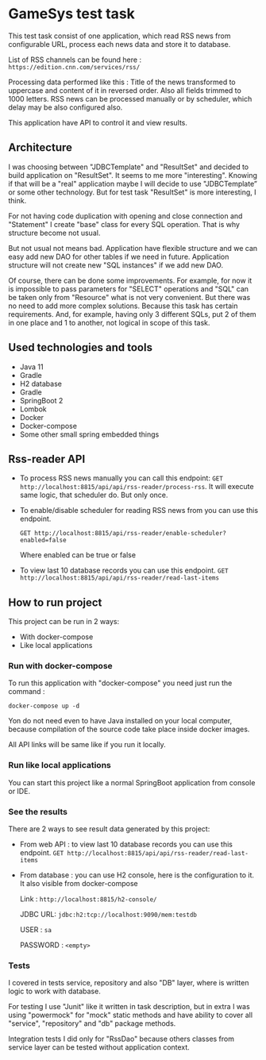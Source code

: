 # GameSys test task

This test task consist of one application, which read RSS news from configurable URL, process each news data and store it to database.

List of RSS channels can be found here :
`https://edition.cnn.com/services/rss/` 

Processing data performed like this :
Title of the news transformed to uppercase and content of it in reversed order.
Also all fields trimmed to 1000 letters.
RSS news can be processed manually or by scheduler, which delay may be also configured also.

This application have API to control it and view results.

## Architecture 

I was choosing between "JDBCTemplate" and "ResultSet" and decided to build application on "ResultSet". It seems to me more "interesting".
Knowing if that will be a "real" application maybe I will decide to use "JDBCTemplate” or some other technology. But for test task "ResultSet" is more interesting, I think.

For not having code duplication with opening and close connection and  "Statement" I create "base" class for every SQL operation. That is why structure become not usual. 

But not usual not means bad. Application have flexible structure and we can easy add new DAO for other tables if we need in future. Application structure will not create new "SQL instances" if we add new DAO.

Of course, there can be done some improvements. For example, for now it is impossible to pass parameters for "SELECT" operations and "SQL" can be taken only from "Resource" what is not very convenient. But there was no need to add more complex solutions. Because this task has certain requirements. And, for example, having only 3 different SQLs, put 2 of them in one place and 1 to another, not logical in scope of this task.


## Used technologies and tools

* Java 11
* Gradle
* H2 database
* Gradle
* SpringBoot 2
* Lombok
* Docker
* Docker-compose
* Some other small spring embedded things

## Rss-reader API

* To process RSS news manually you can call this endpoint:
    `GET http://localhost:8815/api/api/rss-reader/process-rss`.
    It will execute same logic, that scheduler do. But only once.

* To enable/disable scheduler for reading RSS news from you can use this endpoint.

    `GET http://localhost:8815/api/rss-reader/enable-scheduler?enabled=false`

    Where enabled can be true or false

* To view last 10 database records you can use this endpoint. 
    `GET http://localhost:8815/api/api/rss-reader/read-last-items`

## How to run project

This project can be run in 2 ways:
* With docker-compose
* Like local applications

### Run with docker-compose

To run this application with "docker-compose" you need just run the command :

`docker-compose up -d`

Yon do not need even to have Java installed on your local computer, because compilation of the source code take place inside docker images.

All API links will be same like if you run it locally.

### Run like local applications

You can start this project like a normal SpringBoot application from console or IDE.

### See the results

There are 2 ways to see result data generated by this project:

* From web API : to view last 10 database records you can use this endpoint. 
    `GET http://localhost:8815/api/api/rss-reader/read-last-items`
    
* From database : you can use H2 console, here is the configuration to it. It also visible from docker-compose

    Link : `http://localhost:8815/h2-console/`

    JDBC URL: `jdbc:h2:tcp://localhost:9090/mem:testdb`
    
    USER : `sa`
    
    PASSWORD : `<empty>` 

### Tests

I covered in tests service, repository and also "DB" layer, where is written logic to work with database.

For testing I use "Junit" like it written in task description, but in extra I was using  "powermock" for "mock" static methods and have ability to cover all "service", "repository" and "db" package methods.

Integration tests I did only for "RssDao" because others classes from service layer can be tested without application context.
